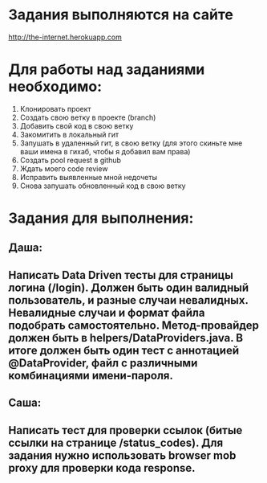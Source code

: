 # Задания выполняются на сайте
http://the-internet.herokuapp.com

# Для работы над заданиями необходимо:
  1. Клонировать проект
  2. Создать свою ветку в проекте (branch)
  3. Добавить свой код в свою ветку
  4. Закомитить в локальный гит
  5. Запушать в удаленный гит, в свою ветку (для этого скиньте мне ваши имена в гихаб, чтобы я добавил вам права)
  6. Создать pool request в github
  7. Ждать моего code review
  8. Исправить выявленные мной недочеты
  9. Снова запушать обновленный код в свою ветку

# Задания для выполнения:

  Даша:
  -----------------------------------------------------------------------------------------------------------------
  Написать Data Driven тесты для страницы логина (/login). Должен быть один валидный пользователь, и разные случаи невалидных.
  Невалидные случаи и формат файла подобрать самостоятельно. Метод-провайдер должен быть в helpers/DataProviders.java.
  В итоге должен быть один тест с аннотацией @DataProvider, файл с различными комбинациями имени-пароля.
  -----------------------------------------------------------------------------------------------------------------
  Саша:
  -----------------------------------------------------------------------------------------------------------------
  Написать тест для проверки ссылок (битые ссылки на странице /status_codes). Для задания нужно использовать browser mob proxy для проверки 
  кода response.
  -----------------------------------------------------------------------------------------------------------------
